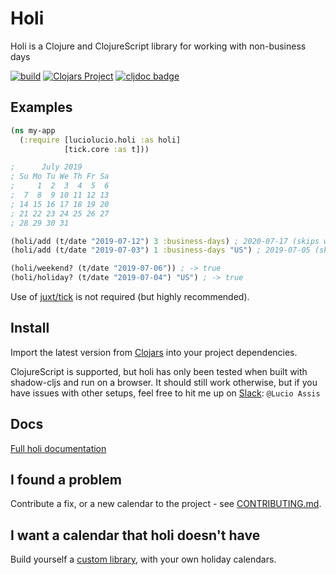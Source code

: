 # Holi

Holi is a Clojure and ClojureScript library for working with non-business days

[![build](https://github.com/luciolucio/holi/workflows/build-and-test/badge.svg)](https://github.com/luciolucio/holi/actions/workflows/build-and-test.yml)
[![Clojars Project](https://img.shields.io/clojars/v/io.github.luciolucio/holi.svg)](https://clojars.org/io.github.luciolucio/holi)
[![cljdoc badge](https://cljdoc.org/badge/io.github.luciolucio/holi)](https://cljdoc.org/d/io.github.luciolucio/holi)

## Examples

```clojure
(ns my-app
  (:require [luciolucio.holi :as holi]
            [tick.core :as t]))

;      July 2019
; Su Mo Tu We Th Fr Sa
;     1  2  3  4  5  6
;  7  8  9 10 11 12 13
; 14 15 16 17 18 19 20
; 21 22 23 24 25 26 27
; 28 29 30 31

(holi/add (t/date "2019-07-12") 3 :business-days) ; 2020-07-17 (skips weekends)
(holi/add (t/date "2019-07-03") 1 :business-days "US") ; 2019-07-05 (skips 4th of July as a US holiday)

(holi/weekend? (t/date "2019-07-06")) ; -> true
(holi/holiday? (t/date "2019-07-04") "US") ; -> true
```

Use of [juxt/tick](https://github.com/juxt/tick) is not required (but highly recommended).

## Install

Import the latest version from [Clojars](https://clojars.org/io.github.luciolucio/holi) into your project dependencies.

ClojureScript is supported, but holi has only been tested when built with shadow-cljs and run on a
browser. It should still work otherwise, but if you have issues with other setups, feel free to hit me up
on [Slack](http://clojurians.slack.com): `@Lucio Assis`

## Docs

[Full holi documentation](https://cljdoc.org/d/io.github.luciolucio/holi/CURRENT)

## I found a problem

Contribute a fix, or a new calendar to the project - see [CONTRIBUTING.md](CONTRIBUTING.md).

## I want a calendar that holi doesn't have

Build yourself a [custom library](https://cljdoc.org/d/io.github.luciolucio/holi/0.16.0/doc/custom-holidays), with your
own holiday calendars.
